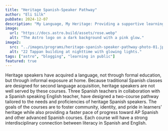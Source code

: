 ```yaml
---
title: "Heritage Spanish-Speaker Pathway"
author: "Eli Silk"
pubDate: 2024-12-07
description: "My Language, My Heritage: Providing a supportive learning environment where heritage speakers can develop their language skills, academic abilities, and cultural identity."
image:
  url: "https://docs.astro.build/assets/rose.webp"
  alt: "The Astro logo on a dark background with a pink glow."
image2:
  src: "../images/programs/heritage-spanish-speaker-pathway-photo-01.jpg"
  alt: "22 Tappan building at nighttime with glowing lights."
tags: ["astro", "blogging", "learning in public"]
featured: true
---
```


Heritage speakers have acquired a language, not through formal education, but through informal exposure at home. Because traditional Spanish classes are designed for second language acquisition, heritage speakers are not well served by these courses. Three Spanish teachers in collaboration with a Spanish speaking English teacher, have designed a two-course pathway tailored to the needs and proficiencies of heritage Spanish speakers. The goals of the courses are to foster community, identity, and pride in learners’ heritage while also providing a faster pace of progress toward AP Spanish and other advanced Spanish courses. Each course will have a strong interdisciplinary connection between literacy in Spanish and English.
